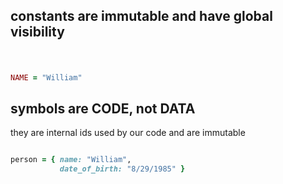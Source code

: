 ## constants are immutable and have global visibility
#
```ruby

NAME = "William"

```

## symbols are CODE, not DATA

they are internal ids used by our code and are immutable

```ruby

person = { name: "William",
           date_of_birth: "8/29/1985" }

```
